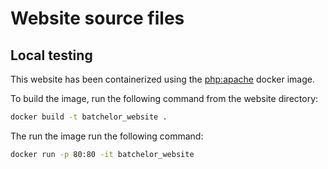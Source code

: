 # Website source files

## Local testing
This website has been containerized using the [php:apache](https://hub.docker.com/_/php/?tab=description) docker image.

To build the image, run the following command from the website directory:
```bash
docker build -t batchelor_website .
```

The run the image run the following command:
```bash
docker run -p 80:80 -it batchelor_website
```